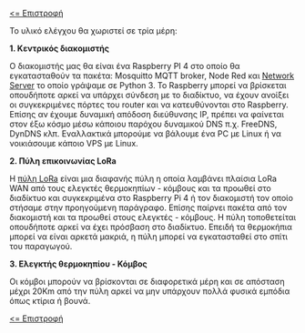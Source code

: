 <a href="README.md"><= Επιστροφή</a><br>

<p>Το υλικό ελέγχου θα χωριστεί σε τρία μέρη:</p>
  <b>1. Κεντρικός διακομιστής</b>
  <p>Ο διακομιστής μας θα είναι ένα Raspberry PI 4 στο οποίο θα εγκατασταθούν τα πακέτα: Mosquitto MQTT broker, Node Red και <a href="/LoRaWan_Lite/NW_Server" target="_blank">Network Server</a> το οποίο γράψαμε σε Python 3. Το Raspberry μπορεί να βρίσκεται οπουδήποτε αρκεί να υπάρχει σύνδεση με το διαδίκτυο, να έχουν ανοίξει οι συγκεκριμένες πόρτες του router και να κατευθύνονται στο Raspberry. Επίσης αν έχουμε δυναμική απόδοση διεύθυνσης IP, πρέπει να φαίνεται στον έξω κόσμο μέσω κάποιου παρόχου δυναμικού DNS π.χ. FreeDNS, DynDNS κλπ. Εναλλακτικά μπορούμε να βάλουμε ένα PC με Linux ή να νοικιάσουμε κάποιο VPS με Linux.</p>
  <b>2. Πύλη επικοινωνίας LoRa</b>
  <p>Η <a href="/LoRa_GateWay">πύλη LoRa</a> είναι μια διαφανής πύλη η οποία λαμβάνει πλαίσια LoRa WAN από τους ελεγκτές θερμοκηπίων - κόμβους και τα προωθεί στο διαδίκτυο και συγκεκριμένα στο Raspberry Pi 4 ή τον διακομιστή τον οποίο στήσαμε στην προηγούμενη παράγραφο. Επίσης παίρνει πακέτα από τον διακομιστή και τα προωθεί στους ελεγκτές - κόμβους. Η πύλη τοποθετείται οπουδήποτε αρκεί να έχει πρόσβαση στο διαδίκτυο. Επειδή τα θερμοκήπια μπορεί να είναι αρκετά μακριά, η πύλη μπορεί να εγκατασταθεί στο σπίτι του παραγωγού.</p>
  <b>3. Ελεγκτής θερμοκηπίου - Κόμβος</b>
<p>Οι κόμβοι μπορούν να βρίσκονται σε διαφορετικά μέρη και σε απόσταση μέχρι 20Km από την πύλη αρκεί να μην υπάρχουν πολλά φυσικά εμπόδια όπως κτίρια ή βουνά.</p>

<a href="README.md"><= Επιστροφή</a><br>
